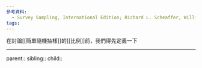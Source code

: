 ```yaml
---
參考資料:
  - Survey Sampling, International Edition; Richard L. Scheaffer, William Mendenhall. III
tags:
---
```

在討論[[簡單隨機抽樣]]的[[比例]]前，我們得先定義一下
- - -
parent::
sibling::
child::